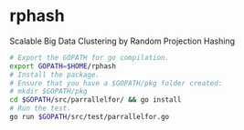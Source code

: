 # rphash
Scalable Big Data Clustering by Random Projection Hashing

```bash
# Export the GOPATH for go compilation.
export GOPATH=$HOME/rphash
# Install the package.
# Ensure that you have a $GOPATH/pkg folder created:
# mkdir $GOPATH/pkg
cd $GOPATH/src/parrallelfor/ && go install
# Run the test.
go run $GOPATH/src/test/parrallelfor.go
```
